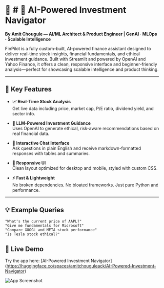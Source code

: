 # 💼 # 💼 AI-Powered Investment Navigator

**By Amit Chougule — AI/ML Architect & Product Engineer | GenAI · MLOps · Scalable Intelligence**

FinPilot is a fully custom-built, AI-powered finance assistant designed to deliver real-time stock insights, financial fundamentals, and ethical investment guidance. Built with Streamlit and powered by OpenAI and Yahoo Finance, it offers a clean, responsive interface and beginner-friendly analysis—perfect for showcasing scalable intelligence and product thinking.

---

## 🌟 Key Features

- **📈 Real-Time Stock Analysis**  
  Get live data including price, market cap, P/E ratio, dividend yield, and sector info.

- **🧠 LLM-Powered Investment Guidance**  
  Uses OpenAI to generate ethical, risk-aware recommendations based on real financial data.

- **💬 Interactive Chat Interface**  
  Ask questions in plain English and receive markdown-formatted responses with tables and summaries.

- **📱 Responsive UI**  
  Clean layout optimized for desktop and mobile, styled with custom CSS.

- **⚡ Fast & Lightweight**  
  No broken dependencies. No bloated frameworks. Just pure Python and performance.

---

## 💡 Example Queries

```text
"What's the current price of AAPL?"
"Give me fundamentals for Microsoft"
"Compare GOOGL and META stock performance"
"Is Tesla stock ethical?"

```
## 🔗 Live Demo

Try the app here: [AI-Powered Investment Navigator]  (https://huggingface.co/spaces/amitchouguleack/AI-Powered-Investment-Navigator)

![App Screenshot](screenshot.png)


